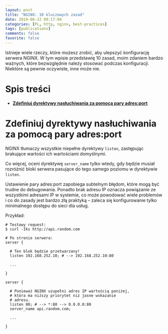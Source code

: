 ```yaml
---
layout: post
title: "NGINX: 10 kluczowych zasad"
date: 2019-06-22 09:17:04
categories: [PL, http, nginx, best-practices]
tags: [publications]
comments: false
favorite: false
---
```


Istnieje wiele rzeczy, które możesz zrobić, aby ulepszyć konfigurację serwera NGINX. W tym wpisie przedstawię 10 zasad, moim zdaniem bardzo ważnych, które bezwzględnie należy stosować podczas konfiguracji. Niektóre są pewnie oczywiste, inne może nie.

# Spis treści

- **[Zdefiniuj dyrektywy nasłuchiwania za pomocą pary adres:port](#zdefiniuj-dyrektywy-nasłuchiwania-za-pomocą-pary-adresport)**

# Zdefiniuj dyrektywy nasłuchiwania za pomocą pary adres:port

NGINX tłumaczy wszystkie niepełne dyrektywy `listen`, zastępując brakujące wartości ich wartościami domyślnymi.

Co więcej, oceni dyrektywę `server_name` tylko wtedy, gdy będzie musiał rozróżnić bloki serwera pasujące do tego samego poziomu w dyrektywie `listen`.

Ustawienie pary adres:port zapobiega subtelnym błędom, które mogą być trudne do debugowania. Ponadto brak adresu IP oznacza powiązanie ze wszystkimi adresami IP w systemie, co może powodować wiele problemów i co do zasady jest bardzo złą praktyką – zaleca się konfigurowanie tylko minimalnego dostępu do sieci dla usług.

Przykład:

```nginx
# Testowy request:
$ curl -Iks http://api.random.com

# Po stronie serwera:
server {

  # Ten blok będzie przetwarzany!
  listen 192.168.252.10; # --> 192.168.252.10:80

  ...

}

server {

  # Ponieważ NGINX uzupełni adres IP wartością poniżej,
  # która ma niższy priorytet niż jasne wskazanie
  # adresu.
  listen 80; # --> *:80 --> 0.0.0.0:80
  server_name api.random.com;

  ...

}
```
